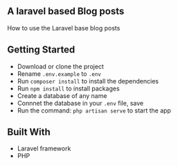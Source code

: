 ## A laravel based Blog posts

How to use the Laravel base blog posts

## Getting Started

-   Download or clone the project
-   Rename `.env.example` to `.env`
-   Run `composer install` to install the dependencies
-   Run `npm install` to install packages
-   Create a database of any name
-   Connnet the database in your `.env` file, save
-   Run the command: `php artisan serve` to start the app

## Built With

-   Laravel framework
-   PHP
